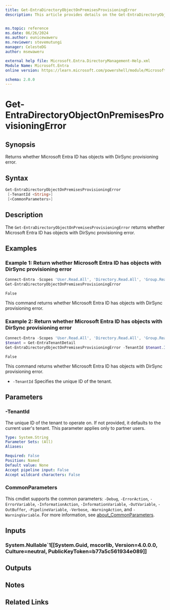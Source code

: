 ```yaml
---
title: Get-EntraDirectoryObjectOnPremisesProvisioningError
description: This article provides details on the Get-EntraDirectoryObjectOnPremisesProvisioningError command.


ms.topic: reference
ms.date: 06/26/2024
ms.author: eunicewaweru
ms.reviewer: stevemutungi
manager: CelesteDG
author: msewaweru

external help file: Microsoft.Entra.DirectoryManagement-Help.xml
Module Name: Microsoft.Entra
online version: https://learn.microsoft.com/powershell/module/Microsoft.Entra/Get-EntraDirectoryObjectOnPremisesProvisioningError

schema: 2.0.0
---
```


# Get-EntraDirectoryObjectOnPremisesProvisioningError

## Synopsis

Returns whether Microsoft Entra ID has objects with DirSync provisioning error.

## Syntax

```powershell
Get-EntraDirectoryObjectOnPremisesProvisioningError
 [-TenantId <String>]
 [<CommonParameters>]
```

## Description

The `Get-EntraDirectoryObjectOnPremisesProvisioningError` returns whether Microsoft Entra ID has objects with DirSync provisioning error.

## Examples

### Example 1: Return whether Microsoft Entra ID has objects with DirSync provisioning error

```powershell
Connect-Entra -Scopes 'User.Read.All', 'Directory.Read.All', 'Group.Read.All', 'Contacts.Read'
Get-EntraDirectoryObjectOnPremisesProvisioningError 
```

```Output
False
```

This command returns whether Microsoft Entra ID has objects with DirSync provisioning error.

### Example 2: Return whether Microsoft Entra ID has objects with DirSync provisioning error

```powershell
Connect-Entra -Scopes 'User.Read.All', 'Directory.Read.All', 'Group.Read.All', 'Contacts.Read'
$tenant = Get-EntraTenantDetail
Get-EntraDirectoryObjectOnPremisesProvisioningError -TenantId $tenant.Id
```

```Output
False
```

This command returns whether Microsoft Entra ID has objects with DirSync provisioning error.

- `-TenantId` Specifies the unique ID of the tenant.

## Parameters

### -TenantId

The unique ID of the tenant to operate on. If not provided, it defaults to the current user's tenant. This parameter applies only to partner users.

```yaml
Type: System.String
Parameter Sets: (All)
Aliases:

Required: False
Position: Named
Default value: None
Accept pipeline input: False
Accept wildcard characters: False
```

### CommonParameters

This cmdlet supports the common parameters: `-Debug`, `-ErrorAction`, `-ErrorVariable`, `-InformationAction`, `-InformationVariable`, `-OutVariable`, `-OutBuffer`, `-PipelineVariable`, `-Verbose`, `-WarningAction`, and `-WarningVariable`. For more information, see [about_CommonParameters](https://go.microsoft.com/fwlink/?LinkID=113216).

## Inputs

### System.Nullable`1[[System.Guid, mscorlib, Version=4.0.0.0, Culture=neutral, PublicKeyToken=b77a5c561934e089]]

## Outputs

## Notes

## Related Links
